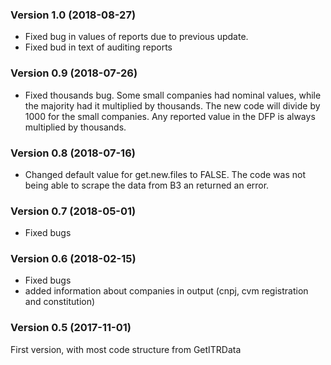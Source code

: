 ### Version 1.0 (2018-08-27)

- Fixed bug in values of reports due to previous update. 
- Fixed bud in text of auditing reports

### Version 0.9 (2018-07-26)

- Fixed thousands bug. Some small companies had nominal values, while the majority had it multiplied by thousands. The new code will divide by 1000 for the small companies. Any reported value in the DFP is always multiplied by thousands.

### Version 0.8 (2018-07-16)

- Changed default value for get.new.files to FALSE. The code was not being able to scrape the data from B3 an returned an error. 

### Version 0.7 (2018-05-01)

- Fixed bugs

### Version 0.6 (2018-02-15)

- Fixed bugs
- added information about companies in output (cnpj, cvm registration and constitution)

### Version 0.5 (2017-11-01)

First version, with most code structure from GetITRData
